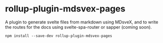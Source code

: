 # rollup-plugin-mdsvex-pages

A plugin to generate svelte files from markdown using MDsveX, and to write the routes for the docs using svelte-spa-router or sapper (coming soon).

`npm install --save-dev rollup-plugin-mdsvex-pages`